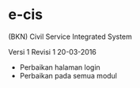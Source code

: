 # e-cis
(BKN) Civil Service Integrated System

Versi 1 Revisi 1 20-03-2016
- Perbaikan halaman login
- Perbaikan pada semua modul
